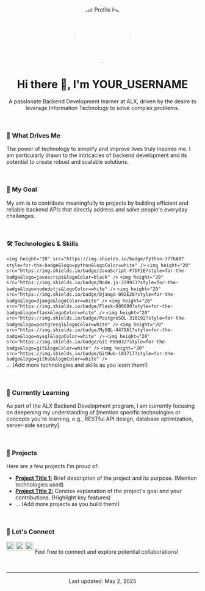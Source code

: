 <div align="center">
  <img src="https://drive.google.com/file/d/1hb9auwijeAjUpAywWg2rLRGWzfxFb2Oc/view?usp=drive_link" alt="Your Profile Picture" width="150" style="border-radius: 50%;">
  <h1>Hi there 👋, I'm YOUR_USERNAME</h1>
  <p>A passionate Backend Development learner at ALX, driven by the desire to leverage Information Technology to solve complex problems.</p>
</div>

<br>

<h3>🚀 What Drives Me</h3>
<p>The power of technology to simplify and improve lives truly inspires me. I am particularly drawn to the intricacies of backend development and its potential to create robust and scalable solutions.</p>

<br>

<h3>🎯 My Goal</h3>
<p>My aim is to contribute meaningfully to projects by building efficient and reliable backend APIs that directly address and solve people's everyday challenges.</p>

<br>

<h3>🛠️ Technologies & Skills</h3>
<p>
  <code>&lt;img height="20" src="https://img.shields.io/badge/Python-3776AB?style=for-the-badge&logo=python&logoColor=white" /&gt;</code>
  <code>&lt;img height="20" src="https://img.shields.io/badge/JavaScript-F7DF1E?style=for-the-badge&logo=javascript&logoColor=black" /&gt;</code>
  <code>&lt;img height="20" src="https://img.shields.io/badge/Node.js-339933?style=for-the-badge&logo=nodedotjs&logoColor=white" /&gt;</code>
  <code>&lt;img height="20" src="https://img.shields.io/badge/Django-092E20?style=for-the-badge&logo=django&logoColor=white" /&gt;</code>
  <code>&lt;img height="20" src="https://img.shields.io/badge/Flask-000000?style=for-the-badge&logo=flask&logoColor=white" /&gt;</code>
  <code>&lt;img height="20" src="https://img.shields.io/badge/PostgreSQL-316192?style=for-the-badge&logo=postgresql&logoColor=white" /&gt;</code>
  <code>&lt;img height="20" src="https://img.shields.io/badge/MySQL-4479A1?style=for-the-badge&logo=mysql&logoColor=white" /&gt;</code>
  <code>&lt;img height="20" src="https://img.shields.io/badge/Git-F05032?style=for-the-badge&logo=git&logoColor=white" /&gt;</code>
  <code>&lt;img height="20" src="https://img.shields.io/badge/GitHub-181717?style=for-the-badge&logo=github&logoColor=white" /&gt;</code>
  <br>
  ... (Add more technologies and skills as you learn them!)
</p>

<br>

<h3>🌱 Currently Learning</h3>
<p>As part of the ALX Backend Development program, I am currently focusing on deepening my understanding of [mention specific technologies or concepts you're learning, e.g., RESTful API design, database optimization, server-side security].</p>

<br>

<h3>💼 Projects</h3>
<p>
  Here are a few projects I'm proud of:
  <ul>
    <li><a href="YOUR_PROJECT_1_LINK"><strong>Project Title 1:</strong></a> Brief description of the project and its purpose. (Mention technologies used)</li>
    <li><a href="YOUR_PROJECT_2_LINK"><strong>Project Title 2:</strong></a> Concise explanation of the project's goal and your contributions. (Highlight key features)</li>
    <li>... (Add more projects as you build them!)</li>
  </ul>
</p>

<br>

<h3>🤝 Let's Connect</h3>
<p>
  <a href="YOUR_LINKEDIN_PROFILE_URL">
    <img align="left" alt="LinkedIn" width="22px" src="https://raw.githubusercontent.com/edent/SuperTinyIcons/master/images/linkedin.svg" />
  </a>
  <a href="YOUR_TWITTER_PROFILE_URL">
    <img align="left" alt="Twitter" width="22px" src="https://raw.githubusercontent.com/edent/SuperTinyIcons/master/images/twitter.svg" />
  </a>
  <a href="YOUR_PORTFOLIO_URL">
    <img align="left" alt="Portfolio" width="22px" src="https://raw.githubusercontent.com/devicons/devicon/master/icons/world/world-original.svg" />
  </a>
  <br>
  Feel free to connect and explore potential collaborations!
</p>

<br>

<hr>
<div align="center">
  <p>Last updated: May 2, 2025</p>
</div>
